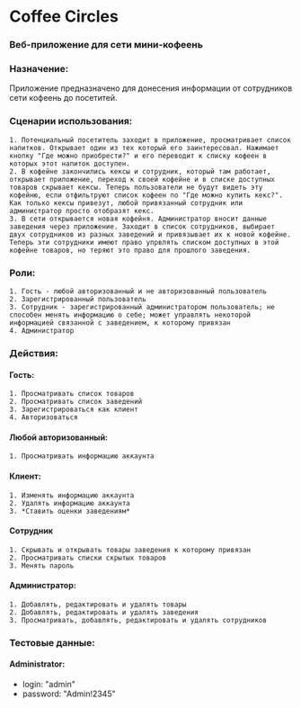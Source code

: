 # Coffee Circles
### Веб-приложение для сети мини-кофеень

### Назначение:
Приложение предназначено для донесения информации от сотрудников сети кофеень до посетитей.

### Сценарии использования:
	1. Потенциальный посетитель заходит в приложение, просматривает список напитков. Открывает один из тех который его заинтересовал. Нажимает кнопку "Где можно приобрести?" и его переводит к списку кофеен в которых этот напиток доступен.
	2. В кофейне закончились кексы и сотрудник, который там работает, открывает приложение, переход к своей кофейне и в списке доступных товаров скрывает кексы. Теперь пользователи не будут видеть эту кофейню, если отфильтруют список кофеен по "Где можно купить кекс?". Как только кексы привезут, любой привязанный сотрудник или администратор просто отобразят кекс.
	3. В сети открывается новая кофейня. Администратор вносит данные заведения через приложение. Заходит в список сотрудников, выбирает двух сотрудников из разных заведений и привязывает их к новой кофейне. Теперь эти сотрудники имеют право упрвлять списком доступных в этой кофейне товаров, но теряют это право для прошлого заведения.

### Роли:
	1. Гость - любой авторизованный и не авторизованный пользователь
	2. Зарегистрированный пользователь
	3. Сотрудник - зарегистрированный администратором пользователь; не способен менять информацию о себе; может управлять некоторой информацией связанной с заведением, к которому привязан
	4. Администратор

### Действия:
#### Гость:
	1. Просматривать список товаров
	2. Просматривать список заведений
	3. Зарегистрироваться как клиент
	4. Авторизоваться
#### Любой авторизованный:
	1. Просматривать информацию аккаунта
#### Клиент:
	1. Изменять информацию аккаунта
	2. Удалять информацию аккаунта
	3. *Ставить оценки заведениям*
#### Сотрудник
	1. Скрывать и открывать товары заведения к которому привязан
	2. Просматривать списки скрытых товаров
	3. Менять пароль
#### Администратор:
	1. Добавлять, редактировать и удалять товары
	2. Добавлять, редактировать и удалять заведения
	3. Просматривать, добавлять, редактировать и удалять сотрудников

### Тестовые данные:
#### Administrator:
- login: "admin"
- password: "Admin!2345"
